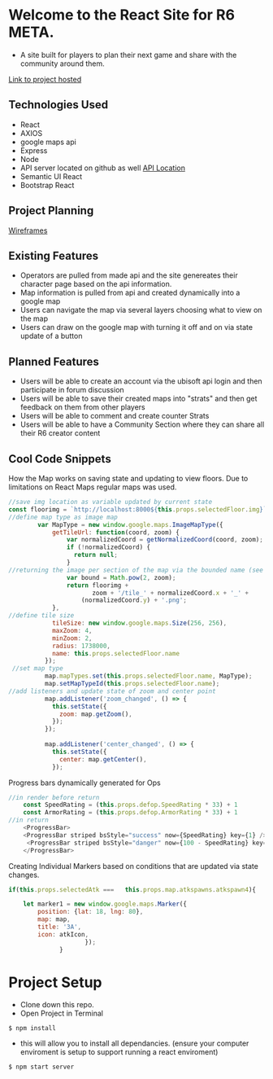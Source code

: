 

# Welcome to the React Site for R6 META. 

* A site built for players to plan their next game and share with the community around them. 

[Link to project hosted]()

## Technologies Used

* React
* AXIOS
* google maps api
* Express 
* Node
* API server located on github as well 
[API Location](https://github.com/DaltonHart/R6-Tactics)
* Semantic UI React
* Bootstrap React

## Project Planning

[Wireframes](https://drive.google.com/open?id=1XtcfO4-FAsR1xSGFzFRXLnW21xgaQUNq)


## Existing Features
* Operators are pulled from made api and the site genereates their character page based on the api information.
* Map information is pulled from api and created dynamically into a google map
* Users can navigate the map via several layers choosing what to view on the map
* Users can draw on the google map with turning it off and on via state update of a button


## Planned Features
* Users will be able to create an account via the ubisoft api login and then participate in forum discussion 
* Users will be able to save their created maps into "strats" and then get feedback on them from other players
* Users will be able to comment and create counter Strats 
* Users will be able to have a Community Section where they can share all their R6 creator content


## Cool Code Snippets
How the Map works on saving state and updating to view floors. Due to limitations on React Maps regular maps was used. 
```javascript
//save img location as variable updated by current state
const floorimg = `http://localhost:8000${this.props.selectedFloor.img}`
//define map type as image map
        var MapType = new window.google.maps.ImageMapType({
            getTileUrl: function(coord, zoom) {
                var normalizedCoord = getNormalizedCoord(coord, zoom);
                if (!normalizedCoord) {
                  return null;
                }
//returning the image per section of the map via the bounded name (see image files for clerificaton)
                var bound = Math.pow(2, zoom);
                return floorimg +
                       zoom + '/tile_' + normalizedCoord.x + '_' +
                    (normalizedCoord.y) + '.png';
            },
//define tile size
            tileSize: new window.google.maps.Size(256, 256),
            maxZoom: 4,
            minZoom: 2,
            radius: 1738000,
            name: this.props.selectedFloor.name
          });
 //set map type       
          map.mapTypes.set(this.props.selectedFloor.name, MapType);
          map.setMapTypeId(this.props.selectedFloor.name);
//add listeners and update state of zoom and center point
          map.addListener('zoom_changed', () => {
            this.setState({
              zoom: map.getZoom(),
            });
          });
          
          map.addListener('center_changed', () => {
            this.setState({
              center: map.getCenter(),
            });

```
Progress bars dynamically generated for Ops
```javascript
//in render before return
    const SpeedRating = (this.props.defop.SpeedRating * 33) + 1
    const ArmorRating = (this.props.defop.ArmorRating * 33) + 1
//in return
    <ProgressBar>
    <ProgressBar striped bsStyle="success" now={SpeedRating} key={1} />
     <ProgressBar striped bsStyle="danger" now={100 - SpeedRating} key={2} />
    </ProgressBar>

```
Creating Individual Markers based on conditions that are updated via state changes. 
``` javascript
if(this.props.selectedAtk ===   this.props.map.atkspawns.atkspawn4){

    let marker1 = new window.google.maps.Marker({
        position: {lat: 18, lng: 80},
        map: map,
        title: '3A',
        icon: atkIcon,
                     });
              }

```


# Project Setup
* Clone down this repo. 
* Open Project in Terminal
```
$ npm install
```
* this will allow you to install all dependancies. (ensure your computer enviroment is setup to support running a react enviroment) 
```
$ npm start server
```